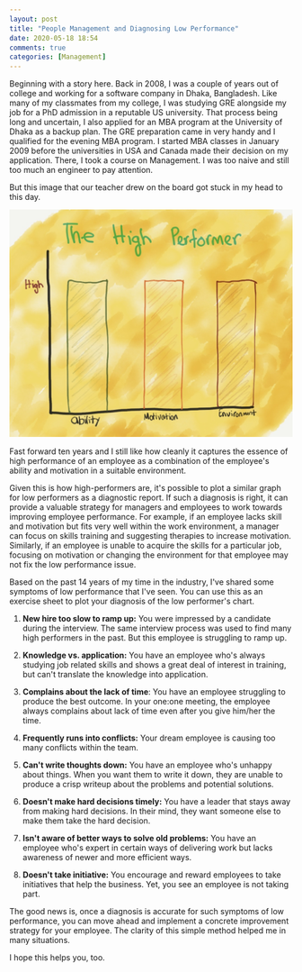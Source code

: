 ```yaml
---
layout: post
title: "People Management and Diagnosing Low Performance"
date: 2020-05-18 18:54
comments: true
categories: [Management]
---
```


Beginning with a story here. Back in 2008, I was a couple of years out of college and working for a software company in Dhaka, Bangladesh. Like many of my classmates from my college, I was studying GRE alongside my job for a PhD admission in a reputable US university. That process being long and uncertain, I also applied for an MBA program at the University of Dhaka as a backup plan. The GRE preparation came in very handy and I qualified for the evening MBA program. I started MBA classes in January 2009 before the universities in USA and Canada made their decision on my application. There, I took a course on Management. I was too naive and still too much an engineer to pay attention.

But this image that our teacher drew on the board got stuck in my head to this day.

![Performance](/images/perf.jpg)

Fast forward ten years and I still like how cleanly it captures the essence of high performance of an employee as a combination of the employee's ability and motivation in a suitable environment.

Given this is how high-performers are, it's possible to plot a similar graph for low performers as a diagnostic report. If such a diagnosis is right, it can provide a valuable strategy for managers and employees to work towards improving employee performance. For example, if an employee lacks skill and motivation but fits very well within the work environment, a manager can focus on skills training and suggesting therapies to increase motivation. Similarly, if an employee is unable to acquire the skills for a particular job, focusing on motivation or changing the environment for that employee may not fix the low performance issue.

Based on the past 14 years of my time in the industry, I've shared some symptoms of low performance that I've seen. You can use this as an exercise sheet to plot your diagnosis of the low performer's chart.

1. **New hire too slow to ramp up:** You were impressed by a candidate during the interview. The same interview process was used to find many high performers in the past. But this employee is struggling to ramp up.

2. **Knowledge vs. application:** You have an employee who's always studying job related skills and shows a great deal of interest in training, but can't translate the knowledge into application.

3. **Complains about the lack of time**: You have an employee struggling to produce the best outcome. In your one:one meeting, the employee always complains about lack of time even after you give him/her the time.

4. **Frequently runs into conflicts:** Your dream employee is causing too many conflicts within the team.

5. **Can't write thoughts down:** You have an employee who's unhappy about things. When you want them to write it down, they are unable to produce a crisp writeup about the problems and potential solutions.

6. **Doesn't make hard decisions timely:** You have a leader that stays away from making hard decisions. In their mind, they want someone else to make them take the hard decision.

7. **Isn't aware of better ways to solve old problems:** You have an employee who's expert in certain ways of delivering work but lacks awareness of newer and more efficient ways.

8. **Doesn't take initiative:** You encourage and reward employees to take initiatives that help the business. Yet, you see an employee is not taking part.

The good news is, once a diagnosis is accurate for such symptoms of low performance, you can move ahead and implement a concrete improvement strategy for your employee. The clarity of this simple method helped me in many situations.

I hope this helps you, too.